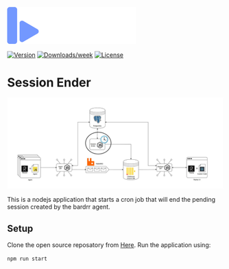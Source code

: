 <img src="https://github.com/bard-rr/.github/blob/main/profile/logo2.png?raw=true" width="300">
<br/>

[![Version](https://img.shields.io/npm/v/bardrr)](https://www.npmjs.com/package/bardrr)
[![Downloads/week](https://img.shields.io/npm/dt/bardrr)](https://npmjs.org/package/bardrr)
[![License](https://img.shields.io/npm/l/monsoon-load-testing.svg)](https://github.com/minhphanhvu/bardrr/blob/master/package.json)

# Session Ender

<p align="center">
  <img src="https://github.com/bard-rr/.github/blob/main/profile/Session%20Ender.jpg?raw=true" width="600">
</p>

This is a nodejs application that starts a cron job that will end the pending session created by the bardrr agent.

## Setup

Clone the open source reposatory from [Here](https://github.com/bard-rr/session_ender). Run the application using:

`npm run start`
